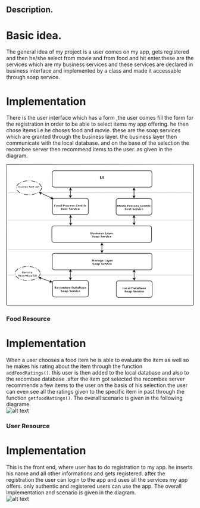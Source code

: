 ## Description.   
# Basic idea.    
The general idea of my project is a user  comes on my app, gets registered and then he/she select from movie and from food and hit     enter.these are the services which are my business services and these services are declared in business interface and implemented by      a class and made  it accessable through soap service.     
# Implementation  
 There is the user interface which has a form ,the user comes fill the form for the registration in order to be able to select items my   app offering. he then chose items i.e he choses food and movie. these are the soap services which are granted through the business   layer.  the business layer then communicate with the local database. and on the base of the selection the recombee server then recommend items   to the user. as given in the diagram.  

![alt text](https://github.com/introsde-2017-project/Wiki/blob/master/Diagram1.png)

### Food Resource  
# Implementation    
 When a user chooses a food item he is able to evaluate the item as well so he makes his rating about the item through the function     
 `addFoodRatings()`. this user is then added to the local database and also to the recombee database .after the item got selected the     recombee server recommends a few items to the user on the basis of his selection.the user can even see all the ratings given to the     specific item in past through the function `getfoodRatings()`. The overall scenario is given in the following diagrame.   
![alt text](https://github.com/introsde-2017-project/documentation/blob/master/Food_Resource.png)

### User Resource  
# Implementation    
 This is the front end, where user has to do registration to my app. he inserts his name and all other informations and gets registered.   after the registration the user can login to the app and uses all the services my app offers. only authentic and registered users can   use the app. The overall Implementation and scenario is given in the diagram.     
![alt text](https://github.com/introsde-2017-project/documentation/blob/master/User_Resource.png)
